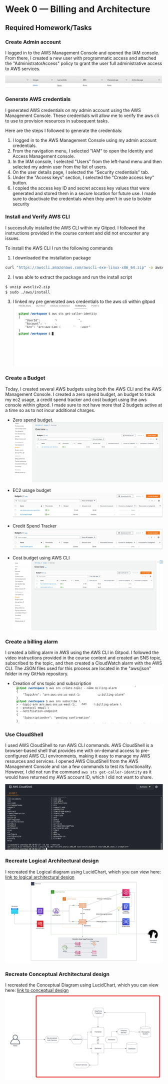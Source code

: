 # Week 0 — Billing and Architecture

## Required Homework/Tasks

### Create Admin account

I logged in to the AWS Management Console and opened the IAM console. From there, I created a new user with programmatic access and attached the "AdministratorAccess" policy to grant the user full administrative access to AWS services.

![](assets/week0/admin.png)

### Generate AWS credentials
I generated AWS credentials on my admin account using the AWS Management Console. These credentials will allow me to verify the aws cli to use to provision resources in subsequent tasks.

Here are the steps I followed to generate the credentials:

1. I logged in to the AWS Management Console using my admin account credentials.
2. From the navigation menu, I selected "IAM" to open the Identity and Access Management console.
3. In the IAM console, I selected "Users" from the left-hand menu and then selected my admin user from the list of users.
4. On the user details page, I selected the "Security credentials" tab.
5. Under the "Access keys" section, I selected the "Create access key" button.
6. I copied the access key ID and secret access key values that were generated and stored them in a secure location for future use.
I made sure to deactivate the credentials when they aren't in use to bolster security

### Install and Verify AWS CLI
I successfully installed the AWS CLI within my Gitpod. I followed the instructions provided in the course content and did not encounter any issues.

To install the AWS CLI I run the following commands

1. I downloaded the installation package
```bash
curl "https://awscli.amazonaws.com/awscli-exe-linux-x86_64.zip" -o awscliv2.zip
```

2. I was able to extract the package and run the install script
```bash
$ unzip awscliv2.zip
$ sudo ./aws/install
```

3. I linked my pre generated aws credentials to the aws cli within gitpod
	![](assets/week0/proof-of-cli.png)

### Create a Budget
Today, I created several AWS budgets using both the AWS CLI and the AWS Management Console. I created a zero spend budget, an budget to track my ec2 usage, a credit spend tracker and cost budget using the aws console within gitpod. I made sure to not have more that 2 budgets active at a time so as to not incur additional charges.

- Zero spend budget. 
	![](assets/week0/zero-spend-budget.png)

- EC2 usage budget
![](assets/week0/EC2-usage-budget.png)

- Credit Spend Tracker
![](assets/week0/track-credit-budget.png)

- Cost budget using AWS CLI
![](assets/week0/aws-cli-cost-budget.png)

### Create a billing alarm
I created a billing alarm in AWS using the AWS CLI in Gitpod. I followed the video instructions provided in the course content and created an SNS topic, subscribed to the topic, and then created a CloudWatch alarm with the AWS CLI. The JSON files used for this process are located in the "aws/json" folder in my GitHub repository.

- Creation of sns topic and subscription
	![](assets/week0/sns-redacted.png)

### Use CloudShell
I used AWS CloudShell to run AWS CLI commands. AWS CloudShell is a browser-based shell that provides me with on-demand access to pre-configured AWS CLI environments, making it easy to manage my AWS resources and services. I opened AWS CloudShell from the AWS Management Console and ran a few commands to test its functionality. However, I did not run the command `aws sts get-caller-identity` as it would have returned my AWS account ID, which I did not want to share.

![](assets/week0/cloudshell.png)

### Recreate Logical Architectural design
I recreated the Logical diagram using LucidChart, which you can view here: [link to logical architectural design](https://lucid.app/lucidchart/4eb99b1a-e2a6-4ef0-933e-91ce8e83fc3b/edit?viewport_loc=-1762%2C344%2C3232%2C1616%2C0_0&invitationId=inv_49d09a13-159d-425a-b24a-cf82a47c45b2)
![](assets/week0/cruddur-logical-diagram.png)

### Recreate Conceptual Architectural design
I recreated the Conceptual Diagram using LucidChart, which you can view here: [link to conceptual design](https://lucid.app/lucidchart/f26c459e-37fd-44cd-a3e1-f47a5e64cfe8/edit?viewport_loc=-791%2C-140%2C2240%2C1120%2C0_0&invitationId=inv_9afc855c-1c7a-4132-af90-ad2883baa7d3)
![](assets/week0/cruddur-conceptual-diagram.png)


